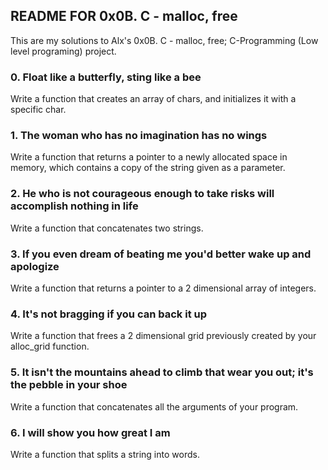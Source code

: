 ## README FOR 0x0B. C - malloc, free

<p>This are my solutions to Alx's 0x0B. C - malloc, free; C-Programming (Low level programing) project.</p>

### 0. Float like a butterfly, sting like a bee

<div>
Write a function that creates an array of chars, and initializes it with a specific char.
</div>

### 1. The woman who has no imagination has no wings

<div>
Write a function that returns a pointer to a newly allocated space in memory, which contains a copy of the string given as a parameter.
</div>

### 2. He who is not courageous enough to take risks will accomplish nothing in life

<div>
Write a function that concatenates two strings.
</div>

### 3. If you even dream of beating me you'd better wake up and apologize

<div>
Write a function that returns a pointer to a 2 dimensional array of integers.
</div>

### 4. It's not bragging if you can back it up

<div>
Write a function that frees a 2 dimensional grid previously created by your alloc_grid function.
</div>

### 5. It isn't the mountains ahead to climb that wear you out; it's the pebble in your shoe

<div>
Write a function that concatenates all the arguments of your program.
</div>

### 6. I will show you how great I am

<div>
Write a function that splits a string into words.
</div>
